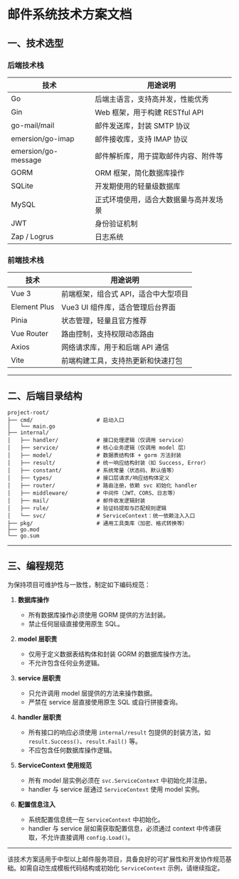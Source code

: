 # 邮件系统技术方案文档

## 一、技术选型

### 后端技术栈

| 技术               | 用途说明                                     |
|--------------------|----------------------------------------------|
| Go                 | 后端主语言，支持高并发，性能优秀             |
| Gin                | Web 框架，用于构建 RESTful API               |
| go-mail/mail       | 邮件发送库，封装 SMTP 协议                   |
| emersion/go-imap   | 邮件接收库，支持 IMAP 协议                   |
| emersion/go-message| 邮件解析库，用于提取邮件内容、附件等         |
| GORM               | ORM 框架，简化数据库操作                     |
| SQLite             | 开发期使用的轻量级数据库                     |
| MySQL              | 正式环境使用，适合大数据量与高并发场景       |
| JWT                | 身份验证机制                                 |
| Zap / Logrus       | 日志系统                                     |

### 前端技术栈

| 技术          | 用途说明                                     |
|---------------|----------------------------------------------|
| Vue 3         | 前端框架，组合式 API，适合中大型项目          |
| Element Plus  | Vue3 UI 组件库，适合管理后台界面              |
| Pinia         | 状态管理，轻量且官方推荐                     |
| Vue Router    | 路由控制，支持权限动态路由                   |
| Axios         | 网络请求库，用于和后端 API 通信              |
| Vite          | 前端构建工具，支持热更新和快速打包           |

---

## 二、后端目录结构

```
project-root/
├── cmd/                    # 启动入口
│   └── main.go
├── internal/
│   ├── handler/            # 接口处理逻辑（仅调用 service）
│   ├── service/            # 核心业务逻辑（仅调用 model 层）
│   ├── model/              # 数据表结构体 + gorm 方法封装
│   ├── result/             # 统一响应结构封装（如 Success, Error）
│   ├── constant/           # 系统常量（状态码、默认值等）
│   ├── types/              # 接口层请求/响应结构体定义
│   ├── router/             # 路由注册，依赖 svc 初始化 handler
│   ├── middleware/         # 中间件（JWT、CORS、日志等）
│   ├── mail/               # 邮件收发逻辑封装
│   ├── rule/               # 验证码提取与匹配规则逻辑
│   └── svc/                # ServiceContext：统一依赖注入入口
├── pkg/                    # 通用工具类库（加密、格式转换等）
├── go.mod
└── go.sum
```

---

## 三、编程规范

为保持项目可维护性与一致性，制定如下编码规范：

1. **数据库操作**
   - 所有数据库操作必须使用 GORM 提供的方法封装。
   - 禁止任何层级直接使用原生 SQL。

2. **model 层职责**
   - 仅用于定义数据表结构体和封装 GORM 的数据库操作方法。
   - 不允许包含任何业务逻辑。

3. **service 层职责**
   - 只允许调用 model 层提供的方法来操作数据。
   - 严禁在 service 层直接使用原生 SQL 或自行拼接查询。

4. **handler 层职责**
   - 所有接口的响应必须使用 `internal/result` 包提供的封装方法，如 `result.Success()`、`result.Fail()` 等。
   - 不应包含任何数据库操作逻辑。

5. **ServiceContext 使用规范**
   - 所有 model 层实例必须在 `svc.ServiceContext` 中初始化并注册。
   - handler 与 service 层通过 `ServiceContext` 使用 model 实例。

6. **配置信息注入**
   - 系统配置信息统一在 `ServiceContext` 中初始化。
   - handler 与 service 层如需获取配置信息，必须通过 context 中传递获取，不允许直接调用 `config.Load()`。

---

该技术方案适用于中型以上邮件服务项目，具备良好的可扩展性和开发协作规范基础。如需自动生成模板代码结构或初始化 `ServiceContext` 示例，请继续指定。